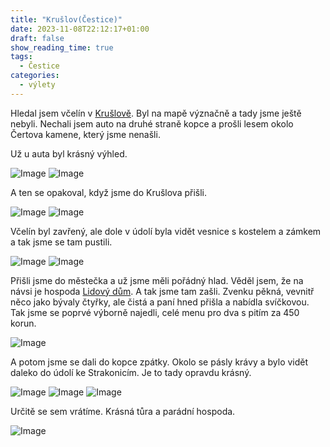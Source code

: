 ```yaml
---
title: "Krušlov(Čestice)"
date: 2023-11-08T22:12:17+01:00
draft: false
show_reading_time: true
tags:
  - Čestice
categories:
  - výlety
---
```


Hledal jsem včelín v [Krušlově](https://mapy.cz/s/kapufahana). Byl na mapě význačně a tady jsme ještě nebyli. Nechali jsem auto na druhé straně kopce a prošli lesem okolo Čertova kamene, který jsme nenašli.

Už u auta byl krásný výhled.

![Image](/images/cestice/23-11-19/vyhled.jpeg)
![Image](/images/cestice/23-11-19/vladka-u-auta.jpeg)

A ten se opakoval, když jsme do Krušlova přišli.

![Image](/images/cestice/23-11-19/kruslov1.jpeg)
![Image](/images/cestice/23-11-19/kruslov2.jpeg)

Včelín byl zavřený, ale dole v údolí byla vidět vesnice s kostelem a zámkem a tak jsme se tam pustili.

![Image](/images/cestice/23-11-19/dolu1.jpeg)
![Image](/images/cestice/23-11-19/dolu2.jpeg)

Přišli jsme do městečka a už jsme měli pořádný hlad. Věděl jsem, že na návsi je hospoda [Lidový dům](http://www.lidovydum.cestice.cz). A tak jsme tam zašli. Zvenku pěkná, vevnitř něco jako bývaly čtyřky, ale čistá a paní hned přišla a nabídla svíčkovou. Tak jsme se poprvé výborně najedli, celé menu pro dva s pitím za 450 korun.

![Image](/images/cestice/23-11-19/svickova.jpeg)

A potom jsme se dali do kopce zpátky. Okolo se pásly krávy a bylo vidět daleko do údolí ke Strakonicím. Je to tady opravdu krásný.

![Image](/images/cestice/23-11-19/kravy1.jpeg)
![Image](/images/cestice/23-11-19/kravy2.jpeg)
![Image](/images/cestice/23-11-19/vyhled2.jpeg)

Určitě se sem vrátíme. Krásná tůra a parádní hospoda.

![Image](/images/cestice/23-11-19/mapa.png)
